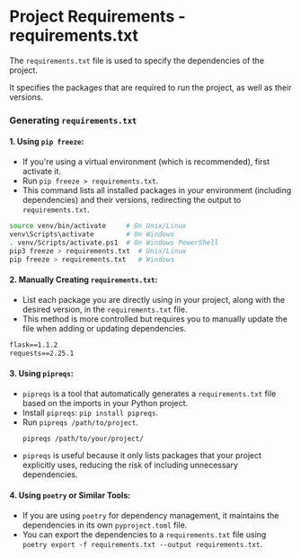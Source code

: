 
# Project Requirements - requirements.txt

The `requirements.txt` file is used to specify the dependencies of the project.
 
It specifies the packages that are required to run the project, as
well as their versions.

### Generating `requirements.txt`

#### 1. **Using `pip freeze`**:

* If you're using a virtual environment (which is recommended), first activate it.
* Run `pip freeze > requirements.txt`.
* This command lists all installed packages in your 
  environment (including dependencies) and their versions, redirecting
  the output to `requirements.txt`.

```bash
source venv/bin/activate     # On Unix/Linux
venv\Scripts\activate        # On Windows
. venv/Scripts/activate.ps1  # On Windows PowerShell
pip3 freeze > requirements.txt  # Unix/Linux
pip freeze > requirements.txt   # Windows
```

#### 2. **Manually Creating `requirements.txt`**:

* List each package you are directly using in your project, along
  with the desired version, in the `requirements.txt` file.
* This method is more controlled but requires you to manually update
  the file when adding or updating dependencies.
```txt
flask==1.1.2
requests==2.25.1
```


#### 3. **Using `pipreqs`**:
* `pipreqs` is a tool that automatically generates a `requirements.txt` file based on the imports in your Python project.
* Install `pipreqs`: `pip install pipreqs`.
* Run `pipreqs /path/to/project`.
  ```bash
  pipreqs /path/to/your/project/
  ```
*   `pipreqs` is useful because it only lists packages that your project explicitly uses, reducing the risk of including unnecessary dependencies.

#### 4. **Using `poetry` or Similar Tools**:

*   If you are using `poetry` for dependency management, it maintains the dependencies in its own `pyproject.toml` file.
*   You can export the dependencies to a `requirements.txt` file using `poetry export -f requirements.txt --output requirements.txt`.
